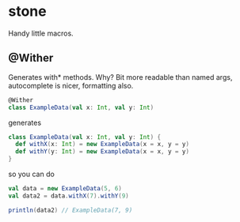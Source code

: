 # stone

Handy little macros.

## @Wither 

Generates with* methods. Why? Bit more readable than named args, autocomplete is nicer, formatting also.

```scala
@Wither
class ExampleData(val x: Int, val y: Int)
```
generates
```scala
class ExampleData(val x: Int, val y: Int) {
  def withX(x: Int) = new ExampleData(x = x, y = y)
  def withY(y: Int) = new ExampleData(x = x, y = y)
}
```
so you can do
```scala
val data = new ExampleData(5, 6)
val data2 = data.withX(7).withY(9)

println(data2) // ExampleData(7, 9)
```

